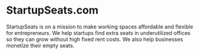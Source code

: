 # StartupSeats.com
StartupSeats is on a mission to make working spaces affordable and flexible for entrepreneurs. We help startups find extra seats in underutilized offices so they can grow without high fixed rent costs. We also help businesses monetize their empty seats.
